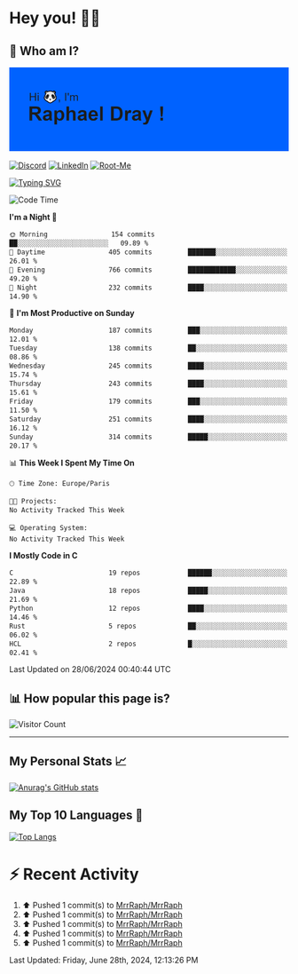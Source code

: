 # **Hey you! 👋🏼**

## **🔎 Who am I?**

<img src="https://github.com/MrrRaph/MrrRaph/blob/master/header.png?raw=true">

[![Discord](https://img.shields.io/badge/Discord-7289DA?style=for-the-badge&logo=discord&logoColor=white
)](https://discordapp.com/users/MrRaph#4214/)
[![LinkedIn](https://img.shields.io/badge/LinkedIn-0077B5?style=for-the-badge&logo=linkedin&logoColor=white)](https://www.linkedin.com/in/raphaeldray/)
[![Root-Me](https://img.shields.io/badge/dynamic/json?color=yellowgreen&label=Root-me%20Score&query=score&style=for-the-badge&url=https://raw.githubusercontent.com/MrrRaph/MrrRaph/master/root-me-stats.json&logoColor=white)](https://www.root-me.org/PandHacker)


[![Typing SVG](https://readme-typing-svg.herokuapp.com?font=glory&size=23&multiline=true&height=65&lines=CyberSecurity+Engineer+%F0%9F%92%BB;Freelance+Fullstack+Developer)](https://git.io/typing-svg)

<!--START_SECTION:waka-->
![Code Time](http://img.shields.io/badge/Code%20Time-0%20secs-blue)

**I'm a Night 🦉** 

```text
🌞 Morning                154 commits         ██░░░░░░░░░░░░░░░░░░░░░░░   09.89 % 
🌆 Daytime                405 commits         ███████░░░░░░░░░░░░░░░░░░   26.01 % 
🌃 Evening                766 commits         ████████████░░░░░░░░░░░░░   49.20 % 
🌙 Night                  232 commits         ████░░░░░░░░░░░░░░░░░░░░░   14.90 % 
```
📅 **I'm Most Productive on Sunday** 

```text
Monday                   187 commits         ███░░░░░░░░░░░░░░░░░░░░░░   12.01 % 
Tuesday                  138 commits         ██░░░░░░░░░░░░░░░░░░░░░░░   08.86 % 
Wednesday                245 commits         ████░░░░░░░░░░░░░░░░░░░░░   15.74 % 
Thursday                 243 commits         ████░░░░░░░░░░░░░░░░░░░░░   15.61 % 
Friday                   179 commits         ███░░░░░░░░░░░░░░░░░░░░░░   11.50 % 
Saturday                 251 commits         ████░░░░░░░░░░░░░░░░░░░░░   16.12 % 
Sunday                   314 commits         █████░░░░░░░░░░░░░░░░░░░░   20.17 % 
```


📊 **This Week I Spent My Time On** 

```text
🕑︎ Time Zone: Europe/Paris

🐱‍💻 Projects: 
No Activity Tracked This Week

💻 Operating System: 
No Activity Tracked This Week
```

**I Mostly Code in C** 

```text
C                        19 repos            ██████░░░░░░░░░░░░░░░░░░░   22.89 % 
Java                     18 repos            █████░░░░░░░░░░░░░░░░░░░░   21.69 % 
Python                   12 repos            ████░░░░░░░░░░░░░░░░░░░░░   14.46 % 
Rust                     5 repos             ██░░░░░░░░░░░░░░░░░░░░░░░   06.02 % 
HCL                      2 repos             █░░░░░░░░░░░░░░░░░░░░░░░░   02.41 % 
```




 Last Updated on 28/06/2024 00:40:44 UTC
<!--END_SECTION:waka-->

## **📊 How popular this page is?**

![Visitor Count](https://profile-counter.glitch.me/MrrRaph/count.svg)

---

## **My Personal Stats 📈**

[![Anurag's GitHub stats](https://github-readme-stats.vercel.app/api?username=mrrraph&count_private=true&show_icons=true&title_color=fff&text_color=fff&bg_color=30,36d1dc,904e95)](https://github.com/anuraghazra/github-readme-stats)

## **My Top 10 Languages 📣**

[![Top Langs](https://github-readme-stats.vercel.app/api/top-langs/?username=mrrraph&langs_count=10&layout=compact&hide=html,css&hide_title=true)](https://github.com/anuraghazra/github-readme-stats)


# **⚡ Recent Activity**

<!--RECENT_ACTIVITY:start-->
1. ⬆️ Pushed 1 commit(s) to [MrrRaph/MrrRaph](https://github.com/MrrRaph/MrrRaph)<br>
2. ⬆️ Pushed 1 commit(s) to [MrrRaph/MrrRaph](https://github.com/MrrRaph/MrrRaph)<br>
3. ⬆️ Pushed 1 commit(s) to [MrrRaph/MrrRaph](https://github.com/MrrRaph/MrrRaph)<br>
4. ⬆️ Pushed 1 commit(s) to [MrrRaph/MrrRaph](https://github.com/MrrRaph/MrrRaph)<br>
5. ⬆️ Pushed 1 commit(s) to [MrrRaph/MrrRaph](https://github.com/MrrRaph/MrrRaph)<br>
<!--RECENT_ACTIVITY:end-->
<!--RECENT_ACTIVITY:last_update-->
Last Updated: Friday, June 28th, 2024, 12:13:26 PM
<!--RECENT_ACTIVITY:last_update_end-->
